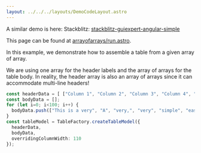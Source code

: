 ```yaml
---
layout: ../../../layouts/DemoCodeLayout.astro
---
```


A similar demo is here: Stackblitz: [stackblitz-guiexpert-angular-simple](https://stackblitz.com/edit/stackblitz-guiexpert-angular-simple)

This page can be found at [arrayofarrays/run.astro](https://github.com/guiexperttable/website-astro/blob/main/src/components/demos/arrayofarrays/run.astro).

In this example, we demonstrate how to assemble a table from a given array of array.

We are using one array for the header labels and the array of arrays for the table body.
In reality, the header array is also an array of arrays since it can accommodate multi-line headers!

```ts
const headerData = [ ["Column 1", "Column 2", "Column 3", "Column 4", "Column 5", "Column 6", "Column 7"] ];
const bodyData = [];
for (let i=0; i<100; i++) {
  bodyData.push(["This is a very", "A", "very,", "very", "simple", "easy", "demo."]);
}
const tableModel = TableFactory.createTableModel({
  headerData,
  bodyData,
  overridingColumnWidth: 110
});
```


